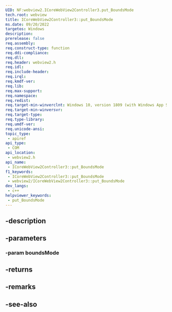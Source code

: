 ```yaml
---
UID: NF:webview2.ICoreWebView2Controller3.put_BoundsMode
tech.root: webview
title: ICoreWebView2Controller3::put_BoundsMode
ms.date: 09/20/2022
targetos: Windows
description: 
prerelease: false
req.assembly: 
req.construct-type: function
req.ddi-compliance: 
req.dll: 
req.header: webview2.h
req.idl: 
req.include-header: 
req.irql: 
req.kmdf-ver: 
req.lib: 
req.max-support: 
req.namespace: 
req.redist: 
req.target-min-winverclnt: Windows 10, version 1809 (with Windows App SDK 1.1 or later)
req.target-min-winversvr: 
req.target-type: 
req.type-library: 
req.umdf-ver: 
req.unicode-ansi: 
topic_type:
 - apiref
api_type:
 - COM
api_location:
 - webview2.h
api_name:
 - ICoreWebView2Controller3::put_BoundsMode
f1_keywords:
 - ICoreWebView2Controller3::put_BoundsMode
 - webview2/ICoreWebView2Controller3::put_BoundsMode
dev_langs:
 - c++
helpviewer_keywords:
 - put_BoundsMode
---
```


## -description

## -parameters

### -param boundsMode

## -returns

## -remarks

## -see-also

